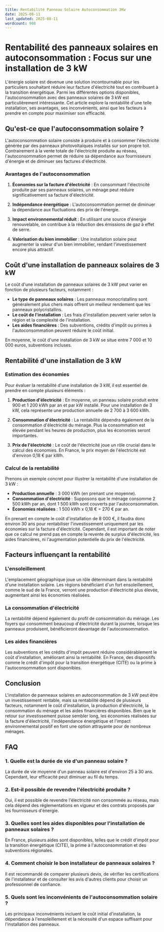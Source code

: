 ```yaml
---
title: Rentabilité Panneau Solaire Autoconsommation 3Kw
date: 2025-08-11
last_updated: 2025-08-11
wordcount: 908
---
```


# Rentabilité des panneaux solaires en autoconsommation : Focus sur une installation de 3 kW

L'énergie solaire est devenue une solution incontournable pour les particuliers souhaitant réduire leur facture d'électricité tout en contribuant à la transition énergétique. Parmi les différentes options disponibles, l'autoconsommation avec des panneaux solaires de 3 kW est particulièrement intéressante. Cet article explore la rentabilité d'une telle installation, ses avantages, ses inconvénients, ainsi que les facteurs à prendre en compte pour maximiser son efficacité.

## Qu'est-ce que l'autoconsommation solaire ?

L'autoconsommation solaire consiste à produire et à consommer l'électricité générée par des panneaux photovoltaïques installés sur son propre toit. Contrairement à la vente totale de l'électricité produite au réseau, l'autoconsommation permet de réduire sa dépendance aux fournisseurs d'énergie et de diminuer ses factures d'électricité.

### Avantages de l'autoconsommation

1. **Économies sur la facture d'électricité** : En consommant l'électricité produite par ses panneaux solaires, un ménage peut réduire significativement sa facture d'électricité.
   
2. **Indépendance énergétique** : L'autoconsommation permet de diminuer la dépendance aux fluctuations des prix de l'énergie.

3. **Impact environnemental réduit** : En utilisant une source d'énergie renouvelable, on contribue à la réduction des émissions de gaz à effet de serre.

4. **Valorisation du bien immobilier** : Une installation solaire peut augmenter la valeur d'un bien immobilier, rendant l'investissement encore plus attractif.

## Coût d'une installation de panneaux solaires de 3 kW

Le coût d'une installation de panneaux solaires de 3 kW peut varier en fonction de plusieurs facteurs, notamment :

- **Le type de panneaux solaires** : Les panneaux monocristallins sont généralement plus chers mais offrent un meilleur rendement que les panneaux polycristallins.
- **Le coût de l'installation** : Les frais d'installation peuvent varier selon la région et la complexité de l'installation.
- **Les aides financières** : Des subventions, crédits d'impôt ou primes à l'autoconsommation peuvent réduire le coût initial.

En moyenne, le coût d'une installation de 3 kW se situe entre 7 000 et 10 000 euros, subventions incluses.

## Rentabilité d'une installation de 3 kW

### Estimation des économies

Pour évaluer la rentabilité d'une installation de 3 kW, il est essentiel de prendre en compte plusieurs éléments :

1. **Production d'électricité** : En moyenne, un panneau solaire produit entre 900 et 1 200 kWh par an et par kW installé. Pour une installation de 3 kW, cela représente une production annuelle de 2 700 à 3 600 kWh.

2. **Consommation d'électricité** : La rentabilité dépendra également de la consommation d'électricité du ménage. Plus la consommation est élevée pendant les heures de production, plus les économies seront importantes.

3. **Prix de l'électricité** : Le coût de l'électricité joue un rôle crucial dans le calcul des économies. En France, le prix moyen de l'électricité est d'environ 0,18 € par kWh.

### Calcul de la rentabilité

Prenons un exemple concret pour illustrer la rentabilité d'une installation de 3 kW :

- **Production annuelle** : 3 000 kWh (en prenant une moyenne).
- **Consommation d'électricité** : Supposons que le ménage consomme 2 500 kWh par an, dont 1 500 kWh sont couverts par l'autoconsommation.
- **Économies réalisées** : 1 500 kWh x 0,18 € = 270 € par an.

En prenant en compte le coût d'installation de 8 000 €, il faudra donc environ 30 ans pour rentabiliser l'investissement uniquement par les économies sur la facture d'électricité. Cependant, il est important de noter que ce calcul ne prend pas en compte la revente de surplus d'électricité, les aides financières, ni l'augmentation potentielle du prix de l'électricité.

## Facteurs influençant la rentabilité

### L'ensoleillement

L'emplacement géographique joue un rôle déterminant dans la rentabilité d'une installation solaire. Les régions bénéficiant d'un fort ensoleillement, comme le sud de la France, verront une production d'électricité plus élevée, augmentant ainsi les économies réalisées.

### La consommation d'électricité

La rentabilité dépend également du profil de consommation du ménage. Les foyers qui consomment beaucoup d'électricité durant la journée, lorsque les panneaux produisent, bénéficieront davantage de l'autoconsommation.

### Les aides financières

Les subventions et les crédits d'impôt peuvent réduire considérablement le coût d'installation, améliorant ainsi la rentabilité. En France, des dispositifs comme le crédit d'impôt pour la transition énergétique (CITE) ou la prime à l'autoconsommation sont disponibles.

## Conclusion

L'installation de panneaux solaires en autoconsommation de 3 kW peut être un investissement rentable, mais sa rentabilité dépend de plusieurs facteurs, notamment le coût d'installation, la production d'électricité, la consommation du ménage et les aides financières disponibles. Bien que le retour sur investissement puisse sembler long, les économies réalisées sur la facture d'électricité, l'indépendance énergétique et l'impact environnemental positif en font une option attrayante pour de nombreux ménages.

## FAQ

### 1. Quelle est la durée de vie d'un panneau solaire ?

La durée de vie moyenne d'un panneau solaire est d'environ 25 à 30 ans. Cependant, leur efficacité peut diminuer au fil du temps.

### 2. Est-il possible de revendre l'électricité produite ?

Oui, il est possible de revendre l'électricité non consommée au réseau, mais cela dépend des réglementations en vigueur et des contrats proposés par les fournisseurs d'énergie.

### 3. Quelles sont les aides disponibles pour l'installation de panneaux solaires ?

En France, plusieurs aides sont disponibles, telles que le crédit d'impôt pour la transition énergétique (CITE), la prime à l'autoconsommation et des subventions régionales.

### 4. Comment choisir le bon installateur de panneaux solaires ?

Il est recommandé de comparer plusieurs devis, de vérifier les certifications de l'installateur et de consulter les avis d'autres clients pour choisir un professionnel de confiance.

### 5. Quels sont les inconvénients de l'autoconsommation solaire ?

Les principaux inconvénients incluent le coût initial d'installation, la dépendance à l'ensoleillement et la nécessité d'un espace suffisant pour l'installation des panneaux.